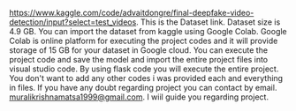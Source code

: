 https://www.kaggle.com/code/advaitdongre/final-deepfake-video-detection/input?select=test_videos.
This is the Dataset link.
Dataset size is 4.9 GB.
You can import the dataset from kaggle using Google Colab.
Google Colab is online platform for executing the project codes and it will provide storage of 15 GB for your dataset in Google cloud.
You can execute the project code and save the model and import the entire project files into visual studio code.
By using flask code you will execute the entire project.
You don't want to add any other codes i was provided each and everything in files. 
If you have any doubt regarding project you can contact by email.
muralikrishnamatsa1999@gmail.com.
I wiil guide you regarding project.

